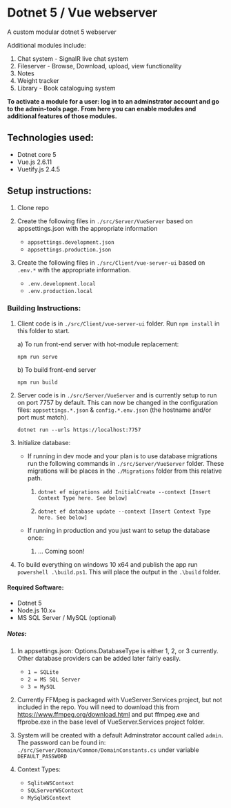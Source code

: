 # Dotnet 5 / Vue webserver

A custom modular dotnet 5 webserver

Additional modules include:

1. Chat system - SignalR live chat system
2. Fileserver - Browse, Download, upload, view functionality
3. Notes
4. Weight tracker
5. Library - Book cataloguing system

**To activate a module for a user: log in to an adminstrator account and go to the admin-tools page.**
**From here you can enable modules and additional features of those modules.**

## Technologies used:

- Dotnet core 5
- Vue.js 2.6.11
- Vuetify.js 2.4.5

## Setup instructions:

1. Clone repo

2. Create the following files in `./src/Server/VueServer` based on appsettings.json with the appropriate information

	- `appsettings.development.json`
	- `appsettings.production.json`

3. Create the following files in `./src/Client/vue-server-ui` based on `.env.*` with the appropriate information.

	- `.env.development.local`
	- `.env.production.local`

### Building Instructions:

1. Client code is in `./src/Client/vue-server-ui` folder. Run `npm install` in this folder to start.
	
	a) To run front-end server with hot-module replacement:

	`npm run serve`
	
	b) To build front-end server
	
	`npm run build`

2. Server code is in `./src/Server/VueServer` and is currently setup to run on port 7757 by default. This can now be changed in the configuration files: `appsettings.*.json` & `config.*.env.json` (the hostname and/or port must match).

	`dotnet run --urls https://localhost:7757`

3. Initialize database:

	- If running in dev mode and your plan is to use database migrations run the following commands in `./src/Server/VueServer` folder. These migrations will be places in the `./Migrations` folder from this relative path.
	
		1. `dotnet ef migrations add InitialCreate --context [Insert Context Type here. See below]`
		
		2. `dotnet ef database update --context [Insert Context Type here. See below]`
	
	- If running in production and you just want to setup the database once:
	
		1. ... Coming soon!

4. To build everything on windows 10 x64 and publish the app run `powershell .\build.ps1`. This will place the output in the `.\build` folder.

#### Required Software:

- Dotnet 5
- Node.js 10.x+
- MS SQL Server / MySQL (optional)

##### Notes:

1. In appsettings.json: Options.DatabaseType is either 1, 2, or 3 currently. Other database providers can be added later fairly easily.

	- `1 = SQLite`
	- `2 = MS SQL Server`
	- `3 = MySQL`

2. Currently FFMpeg is packaged with VueServer.Services project, but not included in the repo. You will need to download this from https://www.ffmpeg.org/download.html and put ffmpeg.exe and ffprobe.exe in the base level of VueServer.Services project folder.

3. System will be created with a default Adminstrator account called `admin`. The password can be found in: `./src/Server/Domain/Common/DomainConstants.cs` under variable `DEFAULT_PASSWORD`

4. Context Types:

	- `SqliteWSContext`
	- `SQLServerWSContext`
	- `MySqlWSContext`